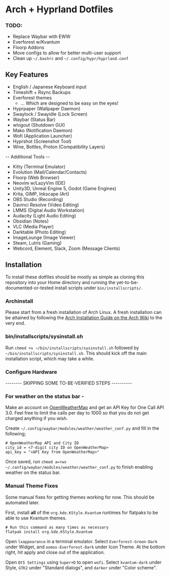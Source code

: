 # Arch + Hyprland Dotfiles
### TODO:
- Replace Waybar with EWW
- Everforest w/Kvantum
- Floorp Addons
- Move configs to allow for better multi-user support
- Clean up `~/.bashrc` and `~/.config/hypr/hyprland.conf`

## Key Features
- English / Japanese Keyboard input
- Timeshift + Rsync Backups
- Everforest themes
  - ... Which are designed to be easy on the eyes!
- Hyprpaper (Wallpaper Daemon)
- Swaylock / Swayidle (Lock Screen)
- Waybar (Status Bar)
- wlogout (Shutdown GUI)
- Mako (Notification Daemon)
- Wofi (Application Launcher)
- Hyprshot (Screenshot Tool)
- Wine, Bottles, Proton (Compatibility Layers)

-- Additional Tools --
- Kitty (Terminal Emulator)
- Evolution (Mail/Calendar/Contacts)
- Floorp (Web Browser)
- Neovim w/LazyVim (IDE)
- Unity3D, Unreal Engine 5, Godot (Game Engines)
- Krita, GIMP, Inkscape (Art)
- OBS Studio (Recording)
- Davinci Resolve (Video Editing)
- LMMS (Digital Audio Workstation)
- Audacity (Light Audio Editing)
- Obsidian (Notes)
- VLC (Media Player)
- Darktable (Photo Editing)
- ImageLounge (Image Viewer)
- Steam, Lutris (Gaming)
- Webcord, Element, Slack, Zoom (Message Clients)

## Installation

To install these dotfiles should be mostly as simple as cloning this repository into your Home directory and running the yet-to-be-documented-or-tested install scripts under `bin/installscripts/`.


### Archinstall
Please start from a fresh installation of Arch Linux.  A fresh installation can be attained by following the [Arch Installation Guide on the Arch Wiki](https://wiki.archlinux.org/title/Installation_guide) to the very end.
### bin/installscripts/sysinstall.sh
Run `chmod +x ~/bin/installscripts/sysinstall.sh` followed by `~/bin/installscripts/sysinstall.sh`.  This should kick off the main installation script, which may take a while.
### Configure Hardware
-------- SKIPPING SOME TO-BE-VERIFIED STEPS ----------
### For weather on the status bar - 
Make an account on [OpenWeatherMap](https://openweathermap.org/) and get an API Key for One Call API 3.0.  Feel free to limit the calls per day to 1000 so that you do not get charged anything if you wish.

Create `~/.config/waybar/modules/weather/weather_conf.py` and fill in the following;
```
# OpenWeatherMap API and City ID
city_id = <7-digit city ID on OpenWeatherMap>
api_key = "<API Key from OpenWeatherMap>"
```
Once saved, run `chmod a=rwx ~/.config/waybar/modules/weather/weather_conf.py` to finish enabling weather on the status bar.
### Manual Theme Fixes
Some manual fixes for getting themes working for now.  This should be automated later.

First, install **all** of the `org.kde.KStyle.Kvantum` runtimes for flatpaks to be able to use Kvantum themes.
```
# Run this command as many times as necessary
flatpak install org.kde.KStyle.Kvantum
```

Open `lxappearance` in a terminal emulator.
Select `Everforest-Green-Dark` under Widget, and `oomox-Everforest-Dark` under Icon Theme.
At the bottom right, hit apply and close out of the application.

Open `Qt5 Settings` using `Super+D` to open `wofi`.
Select `kvantum-dark` under Style, `GTK2` under "Standard dialogs", and `darker` under "Color scheme".
